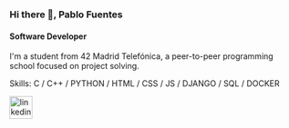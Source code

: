 ### Hi there 👋, Pablo Fuentes
#### Software Developer
I'm a student from 42 Madrid Telefónica, a peer-to-peer programming school focused on project solving.

Skills: C / C++ / PYTHON / HTML / CSS / JS / DJANGO / SQL / DOCKER

[<img src='https://cdn.jsdelivr.net/npm/simple-icons@3.0.1/icons/linkedin.svg' alt='linkedin' height='40'>](https://www.linkedin.com/in/https://www.linkedin.com/in/pablo-fuentes-l%C3%B3pez-b0b319167//)  

